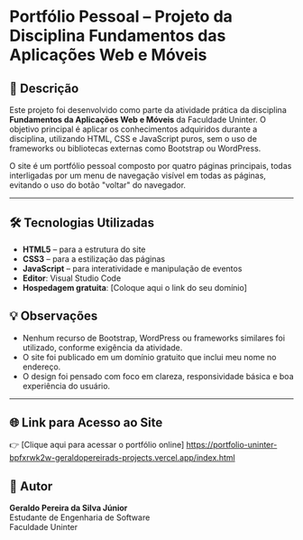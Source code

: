 # Portfólio Pessoal – Projeto da Disciplina Fundamentos das Aplicações Web e Móveis

## 🧾 Descrição

Este projeto foi desenvolvido como parte da atividade prática da disciplina **Fundamentos da Aplicações Web e Móveis** da Faculdade Uninter. O objetivo principal é aplicar os conhecimentos adquiridos durante a disciplina, utilizando HTML, CSS e JavaScript puros, sem o uso de frameworks ou bibliotecas externas como Bootstrap ou WordPress.

O site é um portfólio pessoal composto por quatro páginas principais, todas interligadas por um menu de navegação visível em todas as páginas, evitando o uso do botão "voltar" do navegador.

---

## 🛠️ Tecnologias Utilizadas

- **HTML5** – para a estrutura do site
- **CSS3** – para a estilização das páginas
- **JavaScript** – para interatividade e manipulação de eventos
- **Editor**: Visual Studio Code
- **Hospedagem gratuita**: [Coloque aqui o link do seu domínio]

## 💡 Observações

- Nenhum recurso de Bootstrap, WordPress ou frameworks similares foi utilizado, conforme exigência da atividade.
- O site foi publicado em um domínio gratuito que inclui meu nome no endereço.
- O design foi pensado com foco em clareza, responsividade básica e boa experiência do usuário.

---

## 🌐 Link para Acesso ao Site

👉 [Clique aqui para acessar o portfólio online] https://portfolio-uninter-bpfxrwk2w-geraldopereirads-projects.vercel.app/index.html


## 👤 Autor

**Geraldo Pereira da Silva Júnior**  
Estudante de Engenharia de Software  
Faculdade Uninter

